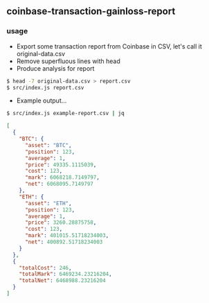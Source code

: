 ## coinbase-transaction-gainloss-report

### usage

* Export some transaction report from Coinbase in CSV, let's call it original-data.csv
* Remove superfluous lines with head
* Produce analysis for report
```bash
$ head -7 original-data.csv > report.csv
$ src/index.js report.csv
```
* Example output... 

```bash
$ src/index.js example-report.csv | jq
```
```json
[
  {
    "BTC": {
      "asset": "BTC",
      "position": 123,
      "average": 1,
      "price": 49335.1115039,
      "cost": 123,
      "mark": 6068218.7149797,
      "net": 6068095.7149797
    },
    "ETH": {
      "asset": "ETH",
      "position": 123,
      "average": 1,
      "price": 3260.28875758,
      "cost": 123,
      "mark": 401015.51718234003,
      "net": 400892.51718234003
    }
  },
  {
    "totalCost": 246,
    "totalMark": 6469234.23216204,
    "totalNet": 6468988.23216204
  }
]
```
